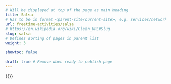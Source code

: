 ```yaml
---
# Will be displayed at top of the page as main heading
title: Salsa
# Has to be in format <parent-site/current-site>, e.g. services/network (notice missing slash at the beginning)
url: freetime-activities/salsa
# https://en.wikipedia.org/wiki/Clean_URL#Slug
slug: salsa
# Defines sorting of pages in parent list
weight: 3

showtoc: false

draft: true # Remove when ready to publish page
---
```

{{<linktraslations>}} <!-- TODO: remove before publishing draft -->

<!-- Write page contents here -->
<!-- Use Markdown syntax: https://www.markdownguide.org/basic-syntax -->

